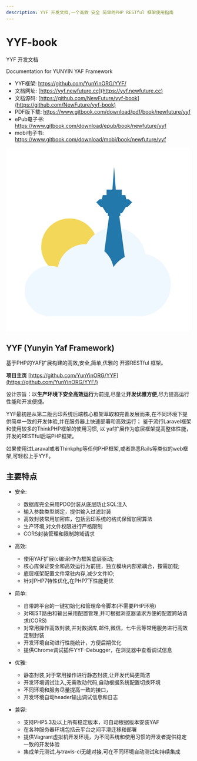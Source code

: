 ```yaml
---
description: YYF 开发文档,一个高效 安全 简单的PHP RESTful 框架使用指南
---
```

YYF-book
==========
YYF 开发文档

Documentation for YUNYIN YAF Framework
* YYF框架: <https://github.com/YunYinORG/YYF/>
* 文档网址: [https://yyf.newfuture.cc](https://yyf.newfuture.cc)
* 文档源码: [https://github.com/NewFuture/yyf-book](https://github.com/NewFuture/yyf-book)
* PDF版下载: <https://www.gitbook.com/download/pdf/book/newfuture/yyf>
* ePub电子书: <https://www.gitbook.com/download/epub/book/newfuture/yyf>
* mobi电子书: <https://www.gitbook.com/download/mobi/book/newfuture/yyf>

![YunYin Logo](assets/img/logo.png)

YYF (Yunyin Yaf Framework)
---------------------------

基于PHP的YAF扩展构建的高效,安全,简单,优雅的 开源RESTful 框架。

**项目主页** [https://github.com/YunYinORG/YYF](https://github.com/YunYinORG/YYF/)

设计宗旨：以**生产环境下安全高效运行**为前提,尽量让**开发优雅方便**,尽力提高运行性能和开发便捷。

YYF最初是从第二版云印系统后端核心框架萃取和完善发展而来,在不同环境下提供简单一致的开发体验,并在服务器上快速部署和高效运行；
鉴于流行Laravel框架和使用较多的ThinkPHP框架的使用习惯, 以 yaf扩展作为底层框架提高整体性能，开发的RESTful后端PHP框架。


如果使用过Laraval或者Thinkphp等任何PHP框架,或者熟悉Rails等类似的web框架,可轻松上手YYF。

主要特点
---------

* 安全: 
    - 数据库完全采用PDO封装从底层防止SQL注入
    - 输入参数类型绑定，提供输入过滤封装
    - 高效封装常用加密库，包括云印系统的格式保留加密算法
    - 生产环境,对文件权限进行严格限制
    - CORS封装管理和限制跨域请求

* 高效: 
    - 使用YAF扩展(c编译)作为框架底层驱动;
    - 核心库保证安全和高效运行为前提，独立模块内部紧耦合，按需加载;
    - 底层框架配置文件常驻内存,减少文件IO;
    - 针对PHP7特性优化,在PHP7下性能更优

* 简单:
    - 自带跨平台的一键初始化和管理命令脚本(不需要PHP环境)
    - 对REST路由和输出采用配置管理,并可根据浏览器请求方便的配置跨站请求(CORS)
    - 对常用操作高效封装,并对数据库,邮件,微信，七牛云等常用服务进行高效定制封装
    - 开发环境自动进行性能统计，方便后期优化
    - 提供Chrome调试插件YYF-Debugger，在浏览器中查看调试信息
    
* 优雅:
    - 静态封装,对于常用操作进行静态封装,让开发代码更简洁
    - 开发环境调试注入,无需改动代码,自动根据系统配置切换环境
    - 不同环境和服务尽量提高一致的接口，
    - 开发环境自动header输出调试信息和日志

* 兼容: 
    - 支持PHP5.3及以上所有稳定版本，可自动根据版本安装YAF
    - 在各种服务器环境包括云平台之间平滑迁移和部署
    - 提供Vagrant虚拟机开发环境，为不同系统和使用习惯的开发者提供稳定一致的开发体验
    - 集成单元测试,与travis-ci无缝对接,可在不同环境自动测试和持续集成